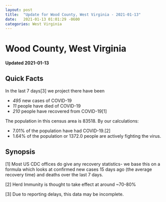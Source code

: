 ```yaml
---
layout: post
title:  "Update for Wood County, West Virginia - 2021-01-13"
date:   2021-01-13 01:01:29 -0600
categories: West Virginia
---
```


# Wood County, West Virginia
#### Updated 2021-01-13

## Quick Facts

In the last 7 days[3] we project there have been
- *495* new cases of COVID-19
- *11* people have died of COVID-19
- *210* people have recovered from COVID-19[1]

The population in this census area is 83518. By our calculations:
- 7.01% of the population have had COVID-19.[2]
- 1.64% of the population or 1372.0 people are actively fighting the virus.

## Synopsis




[1] Most US CDC offices do give any recovery statistics- we base this on a formula which looks at confirmed new cases
15 days ago (the average recovery time) and deaths over the last 7 days.

[2] Herd Immunity is thought to take effect at around ~70-80%

[3] Due to reporting delays, this data may be incomplete.
 
    